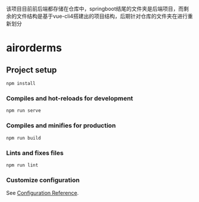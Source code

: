 该项目目前前后端都存储在仓库中，springboot结尾的文件夹是后端项目，而剩余的文件结构是基于vue-cli4搭建出的项目结构，后期针对仓库的文件夹在进行重新划分
# airorderms

## Project setup
```
npm install
```

### Compiles and hot-reloads for development
```
npm run serve
```

### Compiles and minifies for production
```
npm run build
```

### Lints and fixes files
```
npm run lint
```

### Customize configuration
See [Configuration Reference](https://cli.vuejs.org/config/).
